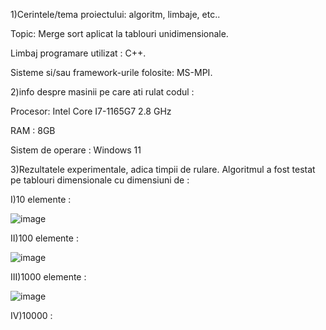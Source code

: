 1)Cerintele/tema proiectului: algoritm, limbaje, etc..

Topic: Merge sort aplicat la tablouri unidimensionale.

Limbaj programare utilizat : C++.

Sisteme si/sau framework-urile folosite: MS-MPI.


2)info despre masinii pe care ati rulat codul :

Procesor: Intel Core I7-1165G7 2.8 GHz

RAM : 8GB

Sistem de operare : Windows 11


3)Rezultatele experimentale, adica timpii de rulare.
Algoritmul a fost testat pe tablouri dimensionale cu dimensiuni de :

I)10 elemente :

![image](https://github.com/user-attachments/assets/2ca86aa0-b0b8-4c12-96f3-f4957dfa76c6)

II)100 elemente :

![image](https://github.com/user-attachments/assets/f7b234c2-a358-4bbe-ab8d-3eec74932205)

III)1000 elemente :

![image](https://github.com/user-attachments/assets/a5aa26fa-11fd-4ef0-ae39-9198b0c5197e)


IV)10000 :




